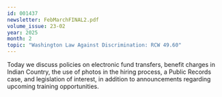 ```yaml
---
id: 001437
newsletter: FebMarchFINAL2.pdf
volume_issue: 23-02
year: 2025
month: 2
topic: "Washington Law Against Discrimination: RCW 49.60"
---
```


Today we discuss policies on electronic fund transfers, benefit charges in Indian Country, the use of photos in the hiring process, a Public Records case, and legislation of interest, in addition to announcements regarding upcoming training opportunities.